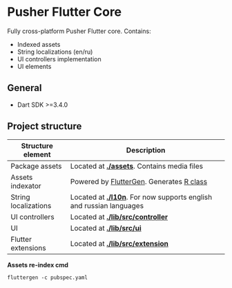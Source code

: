 # Pusher Flutter Core

Fully cross-platform Pusher Flutter core. Contains:

- Indexed assets
- String localizations (en/ru)
- UI controllers implementation
- UI elements

## General

- Dart SDK >=3.4.0

## Project structure

| Structure element    | Description                                                                                                             |
|----------------------|-------------------------------------------------------------------------------------------------------------------------|
| Package assets       | Located at **[./assets](./assets)**. Contains media files                                                               |
| Assets indexator     | Powered by [FlutterGen](https://pub.dev/packages/flutter_gen). Generates [R class](./lib/src/generated/assets.gen.dart) |
| String localizations | Located at **[./l10n](./lib/src/l10n)**. For now supports english and russian languages                                 |
| UI controllers       | Located at **[./lib/src/controller](./lib/src/controller)**                                                             |
| UI                   | Located at **[./lib/src/ui](./lib/src/ui)**                                                                             |
| Flutter extensions   | Located at **[./lib/src/extension](./lib/src/extension)**                                                               |

**Assets re-index cmd**

```
fluttergen -c pubspec.yaml
```
